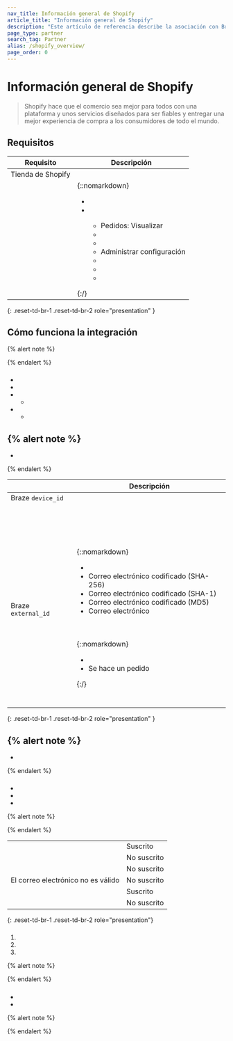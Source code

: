 ```yaml
---
nav_title: Información general de Shopify
article_title: "Información general de Shopify"
description: "Este artículo de referencia describe la asociación con Braze y Shopify, una empresa de comercio global que te permite conectar fácilmente su tienda Shopify con Braze para pasar determinados webhooks de Shopify a Braze. Aprovecha las estrategias Braze multicanal y Canvas para animar a los clientes a completar sus compras o reorientar a los usuarios en función de sus compras anteriores."
page_type: partner
search_tag: Partner
alias: /shopify_overview/
page_order: 0
---
```


# Información general de Shopify

>  Shopify hace que el comercio sea mejor para todos con una plataforma y unos servicios diseñados para ser fiables y entregar una mejor experiencia de compra a los consumidores de todo el mundo.

 

## Requisitos

| Requisito | Descripción |
| --- | --- |
| Tienda de Shopify |  |
|  | {::nomarkdown}<ul><li></li><li> </li><ul><li>Pedidos: Visualizar</li><li> </li><li></li><li>Administrar configuración</li><li></li><li></li><li></li></ul></ul>{:/} |
{: .reset-td-br-1 .reset-td-br-2 role="presentation" }

##  

 

### 

  

### 

  

## Cómo funciona la integración

  



{% alert note %}
 
{% endalert %}

### 


-  
- 

 
- 
    -   
-  
    -  

{% alert note %}
- 
- 
{% endalert %}



|  | Descripción |
| --- | --- |
| Braze `device_id` |  |
|  |   |
|  |   |
|  |  |
| Braze `external_id` |  <br><br> <br><br>{::nomarkdown}<ul><li></li><li>Correo electrónico codificado (SHA-256)</li><li>Correo electrónico codificado (SHA-1)</li><li>Correo electrónico codificado (MD5)</li><li>Correo electrónico</li></ul> <br><br>{::nomarkdown}<ul><li></li><li>Se hace un pedido</li></ul>{:/}<br> <br><br>|
{: .reset-td-br-1 .reset-td-br-2 role="presentation" }

 

{% alert note %}
- 
-  
{% endalert %}

### 

 


-  
-  
-  

{% alert note %}
  
{% endalert %}

 

|  |  |
| --- | --- |
|  | Suscrito |
|  | No suscrito |
|  | No suscrito |
| El correo electrónico no es válido | No suscrito |
|  | Suscrito |
|  | No suscrito |
{: .reset-td-br-1 .reset-td-br-2 role="presentation"}

### 

#### 



##### 

1. 
2. 
3. 

{% alert note %}
  
{% endalert %}

##### 

 

#### 


-  
-  

 

{% alert note %}
 
{% endalert %}

####  

 

###  

 

## 

  